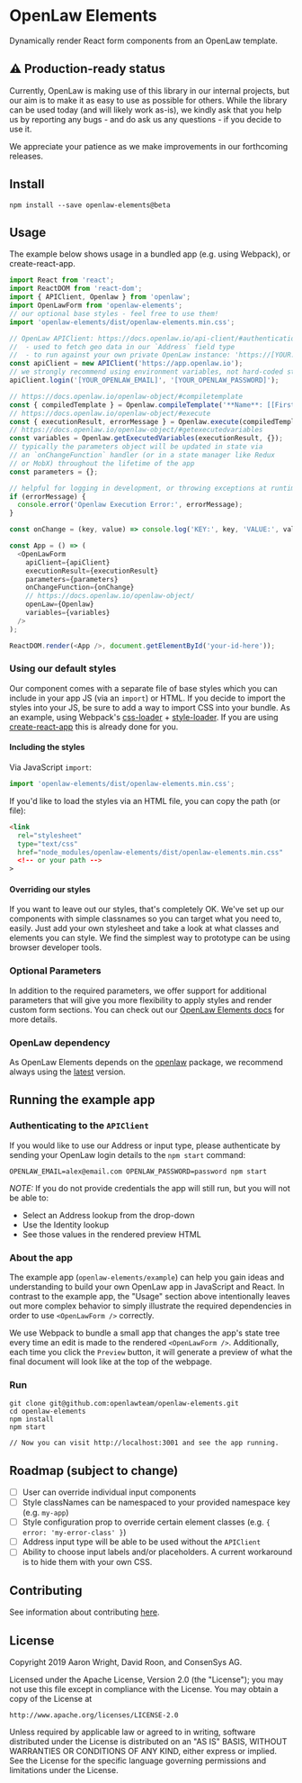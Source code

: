 # OpenLaw Elements

Dynamically render React form components from an OpenLaw template.

## ⚠️ Production-ready status

Currently, OpenLaw is making use of this library in our internal projects, but our aim is to make it as easy to use as possible for others. While the library can be used today (and will likely work as-is), we kindly ask that you help us by reporting any bugs - and do ask us any questions - if you decide to use it.

We appreciate your patience as we make improvements in our forthcoming releases.

## Install

```
npm install --save openlaw-elements@beta
```

## Usage

The example below shows usage in a bundled app (e.g. using Webpack), or create-react-app.

```js
import React from 'react';
import ReactDOM from 'react-dom';
import { APIClient, Openlaw } from 'openlaw';
import OpenLawForm from 'openlaw-elements';
// our optional base styles - feel free to use them!
import 'openlaw-elements/dist/openlaw-elements.min.css';

// OpenLaw APIClient: https://docs.openlaw.io/api-client/#authentication
//  - used to fetch geo data in our `Address` field type
//  - to run against your own private OpenLaw instance: 'https://[YOUR.INSTANCE.URL]';
const apiClient = new APIClient('https://app.openlaw.io');
// we strongly recommend using environment variables, not hard-coded strings
apiClient.login('[YOUR_OPENLAW_EMAIL]', '[YOUR_OPENLAW_PASSWORD]');

// https://docs.openlaw.io/openlaw-object/#compiletemplate
const { compiledTemplate } = Openlaw.compileTemplate('**Name**: [[First Name]] [[Last Name]]');
// https://docs.openlaw.io/openlaw-object/#execute
const { executionResult, errorMessage } = Openlaw.execute(compiledTemplate, {}, {});
// https://docs.openlaw.io/openlaw-object/#getexecutedvariables
const variables = Openlaw.getExecutedVariables(executionResult, {});
// typically the parameters object will be updated in state via 
// an `onChangeFunction` handler (or in a state manager like Redux
// or MobX) throughout the lifetime of the app
const parameters = {};

// helpful for logging in development, or throwing exceptions at runtime
if (errorMessage) {
  console.error('Openlaw Execution Error:', errorMessage);
}

const onChange = (key, value) => console.log('KEY:', key, 'VALUE:', value);

const App = () => (
  <OpenLawForm
    apiClient={apiClient}
    executionResult={executionResult}
    parameters={parameters}
    onChangeFunction={onChange}
    // https://docs.openlaw.io/openlaw-object/
    openLaw={Openlaw}
    variables={variables}
  />
);

ReactDOM.render(<App />, document.getElementById('your-id-here'));
```

### Using our default styles

Our component comes with a separate file of base styles which you can include in your app JS (via an `import`) or HTML. If you decide to import the styles into your JS, be sure to add a way to import CSS into your bundle. As an example, using Webpack's [css-loader](https://github.com/webpack-contrib/css-loader) + [style-loader](https://github.com/webpack-contrib/style-loader). If you are using [create-react-app](https://github.com/facebook/create-react-app) this is already done for you.

#### Including the styles

Via JavaScript `import`:

```js
import 'openlaw-elements/dist/openlaw-elements.min.css';
```

If you'd like to load the styles via an HTML file, you can copy the path (or file):

```html
<link
  rel="stylesheet"
  type="text/css"
  href="node_modules/openlaw-elements/dist/openlaw-elements.min.css"
  <!-- or your path -->
>
```

#### Overriding our styles

If you want to leave out our styles, that's completely OK. We've set up our components with simple classnames so you can target what you need to, easily. Just add your own stylesheet and take a look at what classes and elements you can style. We find the simplest way to prototype can be using browser developer tools.

### Optional Parameters

In addition to the required parameters, we offer support for additional parameters that will give you more flexibility to apply styles and render custom form sections. You can check out our [OpenLaw Elements docs](https://docs.openlaw.io/openlaw-elements/) for more details.

### OpenLaw dependency

As OpenLaw Elements depends on the [openlaw](https://www.npmjs.com/package/openlaw) package, we recommend always using the [latest](https://www.npmjs.com/package/openlaw/v/latest) version.

## Running the example app

### Authenticating to the `APIClient`

If you would like to use our Address or input type, please authenticate by sending your OpenLaw login details to the `npm start` command:

```
OPENLAW_EMAIL=alex@email.com OPENLAW_PASSWORD=password npm start
```

*NOTE:* If you do not provide credentials the app will still run, but you will not be able to:

* Select an Address lookup from the drop-down
* Use the Identity lookup
* See those values in the rendered preview HTML

### About the app

The example app (`openlaw-elements/example`) can help you gain ideas and understanding to build your own OpenLaw app in JavaScript and React. In contrast to the example app, the "Usage" section above intentionally leaves out more complex behavior to simply illustrate the required dependencies in order to use `<OpenLawForm />` correctly.

We use Webpack to bundle a small app that changes the app's state tree every time an edit is made to the rendered `<OpenLawForm />`. Additionally, each time you click the `Preview` button, it will generate a preview of what the final document will look like at the top of the webpage.

### Run

```
git clone git@github.com:openlawteam/openlaw-elements.git
cd openlaw-elements
npm install
npm start

// Now you can visit http://localhost:3001 and see the app running.
```

## Roadmap (subject to change)

- [ ] User can override individual input components
- [ ] Style classNames can be namespaced to your provided namespace key (e.g. `my-app`)
- [ ] Style configuration prop to override certain element classes (e.g. `{ error: 'my-error-class' }`)
- [ ] Address input type will be able to be used without the `APIClient`
- [ ] Ability to choose input labels and/or placeholders. A current workaround is to hide them with your own CSS.

## Contributing 

See information about contributing [here](https://github.com/openlawteam/openlaw-elements/blob/master/CONTRIBUTING.md).

## License

Copyright 2019 Aaron Wright, David Roon, and ConsenSys AG.

Licensed under the Apache License, Version 2.0 (the "License");
you may not use this file except in compliance with the License.
You may obtain a copy of the License at

    http://www.apache.org/licenses/LICENSE-2.0

Unless required by applicable law or agreed to in writing, software
distributed under the License is distributed on an "AS IS" BASIS,
WITHOUT WARRANTIES OR CONDITIONS OF ANY KIND, either express or implied.
See the License for the specific language governing permissions and
limitations under the License.
